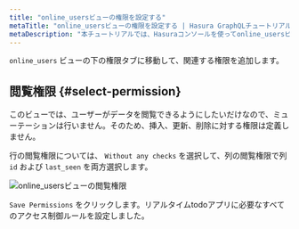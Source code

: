 ```yaml
---
title: "online_usersビューの権限を設定する"
metaTitle: "online_usersビューの権限を設定する | Hasura GraphQLチュートリアル"
metaDescription: "本チュートリアルでは、Hasuraコンソールを使ってonline_usersビューに閲覧、更新操作の権限を設定する方法を学びます。"
---
```


`online_users` ビューの下の権限タブに移動して、関連する権限を追加します。

## 閲覧権限 {#select-permission}

このビューでは、ユーザーがデータを閲覧できるようにしたいだけなので、ミューテーションは行いません。そのため、挿入、更新、削除に対する権限は定義しません。

行の閲覧権限については、 `Without any checks` を選択して、列の閲覧権限で列 `id` および `last_seen` を両方選択します。

![online_usersビューの閲覧権限](https://graphql-engine-cdn.hasura.io/learn-hasura/assets/graphql-hasura/online-users-permission.png)

`Save Permissions` をクリックします。リアルタイムtodoアプリに必要なすべてのアクセス制御ルールを設定しました。
